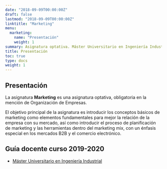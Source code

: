 ```yaml
---
date: "2018-09-09T00:00:00Z"
draft: false
lastmod: "2018-09-09T00:00:00Z"
linktitle: "Marketing"
menu:
  marketing:
    name: "Presentación"
    weight: 1
summary: Asignatura optativa. Máster Universitario en Ingeniería Industrial. Segundo Curso
title: Presentación
toc: true
type: docs
weight: 1
---
```


## Presentación

La asignatura **Marketing** es una asignatura optativa, obligatoria en la mención de Organización de Empresas.

El objetivo principal de la asignatura es introducir los conceptos básicos de marketing como elementos fundamentales para mejor la relación de la empresa con su mercado, así como introducir el proceso de planificación de marketing y las herramientas dentro del marketing mix, con un énfasis especial en los mercados B2B y el comercio electrónico.

## Guía docente curso 2019-2020

- [Máster Universitario en Ingeniería Industrial](<http://www.unavarra.es/ficha-asignaturaDOA?languageId=100000&codPlan=720&codAsig=73039>)
